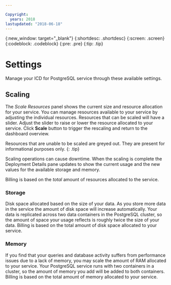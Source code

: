 ```yaml
---

Copyright:
  years: 2018
lastupdated: "2018-06-18"
---
```


{:new_window: target="_blank"}
{:shortdesc: .shortdesc}
{:screen: .screen}
{:codeblock: .codeblock}
{:pre: .pre}
{:tip: .tip}

# Settings

Manage your ICD for PostgreSQL service through these available settings.

## Scaling

The _Scale Resources_ panel shows the current size and resource allocation for your service. You can manage resources available to your service by adjusting the individual resources. Resources that can be scaled will have a slider. Adjust the slider to raise or lower the resource allocated to your service. Click **Scale** button to trigger the rescaling and return to the dashboard overview.

Resources that are unable to be scaled are greyed out. They are present for informational purposes only.
{: .tip} 

Scaling operations can cause downtime. When the scaling is complete the Deployment Details pane updates to show the current usage and the new values for the available storage and memory. 

Billing is based on the _total_ amount of resources allocated to the service. 

### Storage
Disk space allocated based on the size of your data. As you store more data in the service the amount of disk space will increase automatically. Your data is replicated across two data containers in the PostgreSQL cluster, so the amount of space your usage reflects is roughly twice the size of your data. Billing is based on the total amount of disk space allocated to your service.

### Memory

If you find that your queries and database activity suffers from performance issues due to a lack of memory, you may scale the amount of RAM allocated to your service. Your PostgreSQL service runs with two containers in a cluster, so the amount of memory you add will be added to both containers. Billing is based on the total amount of memory allocated to your service.







